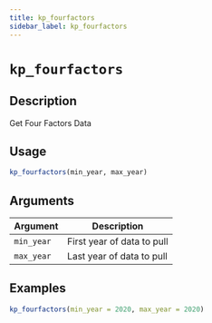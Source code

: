 ```yaml
---
title: kp_fourfactors
sidebar_label: kp_fourfactors
---
```

# `kp_fourfactors`

## Description

Get Four Factors Data


## Usage

```r
kp_fourfactors(min_year, max_year)
```


## Arguments

Argument      |Description
------------- |----------------
`min_year`     |     First year of data to pull
`max_year`     |     Last year of data to pull


## Examples

```r
kp_fourfactors(min_year = 2020, max_year = 2020)
```


